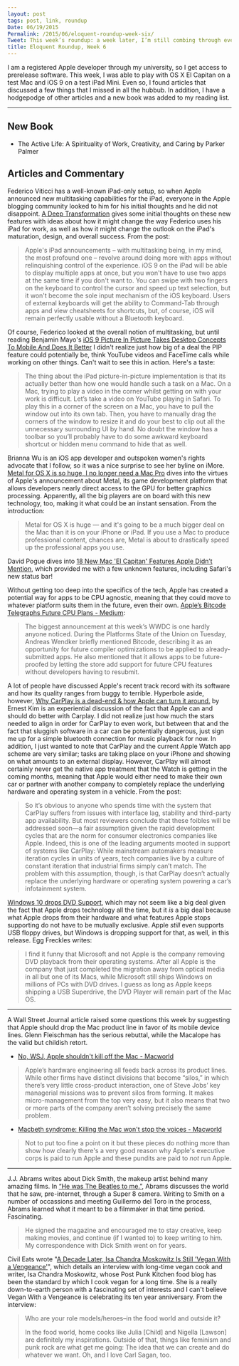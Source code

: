```yaml
---
layout: post
tags: post, link, roundup
Date: 06/19/2015
Permalink: /2015/06/eloquent-roundup-week-six/
Tweet: This week’s roundup: a week later, I’m still combing through everything that Apple announced.
title: Eloquent Roundup, Week 6
---
```


I am a registered Apple developer through my university, so I get access to prerelease software. This week, I was able to play with OS X El Capitan on a test Mac and iOS 9 on a test iPad Mini. Even so, I found articles that discussed a few things that I missed in all the hubbub. In addition, I have a hodgepodge of  other articles and a new book was added to my reading list.

---

## New Book
+ The Active Life: A Spirituality of Work, Creativity, and Caring by Parker Palmer 


## Articles and Commentary
Federico Viticci has a well-known iPad-only setup, so when Apple announced new multitasking capabilities for the iPad, everyone in the Apple blogging community looked to him for his initial thoughts and he did not disappoint. [A Deep Transformation](http://www.macstories.net/stories/initial-thoughts-on-ios-9s-ipad-multitasking-a-deep-transformation/) gives some initial thoughts on these new features with ideas about how it might change the way Federico uses his iPad for work, as well as how it might change the outlook on the iPad's maturation, design, and overall success. From the post:
> Apple's iPad announcements – with multitasking being, in my mind, the most profound one – revolve around doing more with apps without relinquishing control of the experience. iOS 9 on the iPad will be able to display multiple apps at once, but you won't have to use two apps at the same time if you don't want to. You can swipe with two fingers on the keyboard to control the cursor and speed up text selection, but it won't become the sole input mechanism of the iOS keyboard. Users of external keyboards will get the ability to Command-Tab through apps and view cheatsheets for shortcuts, but, of course, iOS will remain perfectly usable without a Bluetooth keyboard.

Of course, Federico looked at the overall notion of multitasking, but until reading Benjamin Mayo's [iOS 9 Picture In Picture Takes Desktop Concepts To Mobile And Does It Better](http://benjaminmayo.co.uk/ios-9-picture-in-picture-multitasking) I didn't realize just how big of a deal the PIP feature could potentially be, think YouTube videos and FaceTime calls while working on other things. Can't wait to see this in action. Here's a taste:
> The thing about the iPad picture-in-picture implementation is that its actually better than how one would handle such a task on a Mac. On a Mac, trying to play a video in the corner whilst getting on with your work is difficult. Let’s take a video on YouTube playing in Safari. To play this in a corner of the screen on a Mac, you have to pull the window out into its own tab. Then, you have to manually drag the corners of the window to resize it and do your best to clip out all the unnecessary surrounding UI by hand. No doubt the window has a toolbar so you’ll probably have to do some awkward keyboard shortcut or hidden menu command to hide that as well.

Brianna Wu is an iOS app developer and outspoken women's rights advocate that I follow, so it was a nice surprise to see her byline on iMore. [Metal for OS X is so huge, I no longer need a Mac Pro](http://www.imore.com/metal-os-x-so-huge-i-no-longer-need-mac-pro) dives into the virtues of Apple's announcement about Metal, its game development platform that allows developers nearly direct access to the GPU for better graphics processing. Apparently, all the big players are on board with this new technology, too, making it what could be an instant sensation. From the introduction:
> Metal for OS X is huge — and it's going to be a much bigger deal on the Mac than it is on your iPhone or iPad. If you use a Mac to produce professional content, chances are, Metal is about to drastically speed up the professional apps you use.

David Pogue dives into [18 New Mac 'El Capitan' Features Apple Didn’t Mention](https://www.yahoo.com/tech/the-pogue-review-18-new-mac-el-capitan-features-121597016169.html), which provided me with a few unknown features, including Safari's new status bar!

Without getting too deep into the specifics of the tech, Apple has created a potential way for apps to be CPU agnostic, meaning that they could move to whatever platform suits them in the future, even their own. [Apple’s Bitcode Telegraphs Future CPU Plans - Medium](https://medium.com/@InertialLemon/apple-s-bitcode-telegraphs-future-cpu-plans-a7b90d326228):
> The biggest announcement at this week’s WWDC is one hardly anyone noticed. During the Platforms State of the Union on Tuesday, Andreas Wendker briefly mentioned Bitcode, describing it as an opportunity for future compiler optimizations to be applied to already-submitted apps. He also mentioned that it allows apps to be future-proofed by letting the store add support for future CPU features without developers having to resubmit.

A lot of people have discussed Apple's recent track record with its software and how its quality ranges from buggy to terrible. Hyperbole aside, however, [Why CarPlay is a dead-end & how Apple can turn it around.](http://kicksology.net/blog/2015/3/3/why-carplay-is-a-dead-end-and-how-apple-can-turn-it-around) by Ernest Kim is an experiential discussion of the fact that Apple can and should do better with Carplay. I did not realize just how much the stars needed to align in order for CarPlay to even work, but between that and the fact that sluggish software in a car can be potentially dangerous, just sign me up for a simple bluetooth connection for music playback for now. In addition, I just wanted to note that CarPlay and the current Apple Watch app scheme are very similar; tasks are taking place on your iPhone and showing on what amounts to an external display. However, CarPlay will almost certainly never get the native app treatment that the Watch is getting in the coming months, meaning that Apple would either need to make their own car or partner with another company to completely replace the underlying hardware and operating system in a vehicle. From the post:
> So it’s obvious to anyone who spends time with the system that CarPlay suffers from issues with interface lag, stability and third-party app availability. But most reviewers conclude that these foibles will be addressed soon—a fair assumption given the rapid development cycles that are the norm for consumer electronics companies like Apple. Indeed, this is one of the leading arguments mooted in support of systems like CarPlay: While mainstream automakers measure iteration cycles in units of years, tech companies live by a culture of constant iteration that industrial firms simply can’t match. The problem with this assumption, though, is that CarPlay doesn’t actually replace the underlying hardware or operating system powering a car’s infotainment system.

[Windows 10 drops DVD Support](http://eggfreckles.net/index.html#unique-entry-id-143), which may not seem like a big deal given the fact that Apple drops technology all the time, but it *is* a big deal because what Apple drops from their hardware and what features Apple stops supporting do not have to be mutually exclusive. Apple *still* even supports USB floppy drives, but Windows is dropping support for that, as well, in this release. Egg Freckles writes:
> I find it funny that Microsoft and not Apple is the company removing DVD playback from their operating systems. After all Apple is the company that just completed the migration away from optical media in all but one of its Macs, while Microsoft still ships Windows on millions of PCs with DVD drives. I guess as long as Apple keeps shipping a USB Superdrive, the DVD Player will remain part of the Mac OS.

---

A Wall Street Journal article raised some questions this week by suggesting that Apple should drop the Mac product line in favor of its mobile device lines. Glenn Fleischman has the serious rebuttal, while the Macalope has the valid but childish retort.

+ [No, WSJ, Apple shouldn't kill off the Mac - Macworld](http://www.macworld.com/article/2935980/no-wsj-apple-shouldnt-kill-off-the-mac.html)

> Apple’s hardware engineering all feeds back across its product lines. While other firms have distinct divisions that become “silos,” in which there’s very little cross-product interaction, one of Steve Jobs’ key managerial missions was to prevent silos from forming. It makes micro-management from the top very easy, but it also means that two or more parts of the company aren’t solving precisely the same problem.

+ [Macbeth syndrome: Killing the Mac won't stop the voices - Macworld](http://www.macworld.com/article/2935566/macbeth-syndrome-killing-the-mac-wont-stop-the-voices.html)

> Not to put too fine a point on it but these pieces do nothing more than show how clearly there's a very good reason why Apple's executive corps is paid to run Apple and these pundits are paid to *not* run Apple.

---

J.J. Abrams writes about Dick Smith, the makeup artist behind many amazing films. In [“He was The Beatles to me.”](https://medium.com/art-science/he-was-like-the-beatles-to-me-28a428b1c72e), Abrams discusses the world that he saw, pre-internet, through a Super 8 camera. Writing to Smith on a number of occassions and meeting Guillermo del Toro in the process, Abrams learned what it meant to be a filmmaker in that time period. Fascinating.
> He signed the magazine and encouraged me to stay creative, keep making movies, and continue (if I wanted to) to keep writing to him. My correspondence with Dick Smith went on for years.

Civil Eats wrote "[A Decade Later, Isa Chandra Moskowitz Is Still 'Vegan With a Vengeance'](http://civileats.com/2015/06/11/a-decade-later-isa-chandra-moskowitz-is-still-vegan-with-a-vengeance/)", which details an interview with long-time vegan cook and writer, Isa Chandra Moskowitz, whose Post Punk Kitchen food blog has been the standard by which I cook vegan for a long time. She is a really down-to-earth person with a fascinating set of interests and I can't believe Vegan With a Vengeance is celebrating its ten year anniversary. From the interview:
> Who are your role models/heroes–in the food world and outside it?
>
> In the food world, home cooks like Julia [Child] and Nigella [Lawson] are definitely my inspirations. Outside of that, things like feminism and punk rock are what get me going: The idea that we can create and do whatever we want. Oh, and I love Carl Sagan, too.